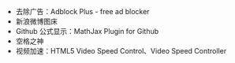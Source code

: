 

- 去除广告：Adblock Plus - free ad blocker
- 新浪微博图床
- Github 公式显示：MathJax Plugin for Github
- 空格之神
- 视频加速：HTML5 Video Speed Control、Video Speed Controller

